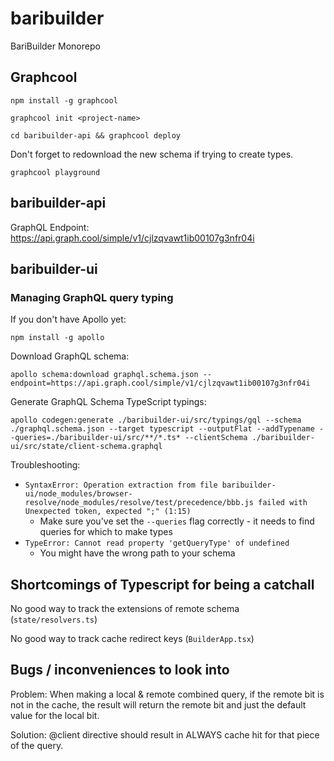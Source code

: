 # baribuilder
BariBuilder Monorepo

## Graphcool

`npm install -g graphcool`

`graphcool init <project-name>`

`cd baribuilder-api && graphcool deploy`

Don't forget to redownload the new schema if trying to create types.

`graphcool playground`

## baribuilder-api

GraphQL Endpoint: https://api.graph.cool/simple/v1/cjlzqvawt1ib00107g3nfr04i

## baribuilder-ui

### Managing GraphQL query typing
If you don't have Apollo yet:

`npm install -g apollo`

Download GraphQL schema:

`apollo schema:download graphql.schema.json --endpoint=https://api.graph.cool/simple/v1/cjlzqvawt1ib00107g3nfr04i`

Generate GraphQL Schema TypeScript typings:

`apollo codegen:generate ./baribuilder-ui/src/typings/gql --schema ./graphql.schema.json --target typescript --outputFlat --addTypename --queries=./baribuilder-ui/src/**/*.ts* --clientSchema ./baribuilder-ui/src/state/client-schema.graphql`

Troubleshooting:
* `SyntaxError: Operation extraction from file baribuilder-ui/node_modules/browser-resolve/node_modules/resolve/test/precedence/bbb.js failed with 
   Unexpected token, expected ";" (1:15)`
    * Make sure you've set the `--queries` flag correctly - it needs to find queries for which to make types
* `TypeError: Cannot read property 'getQueryType' of undefined`
    * You might have the wrong path to your schema 

## Shortcomings of Typescript for being a catchall

No good way to track the extensions of remote schema (`state/resolvers.ts`)

No good way to track cache redirect keys (`BuilderApp.tsx`)

## Bugs / inconveniences to look into

Problem: When making a local & remote combined query, if the remote bit is not in the cache, the result will return the remote bit and just the default value for the local bit.

Solution: @client directive should result in ALWAYS cache hit for that piece of the query.

